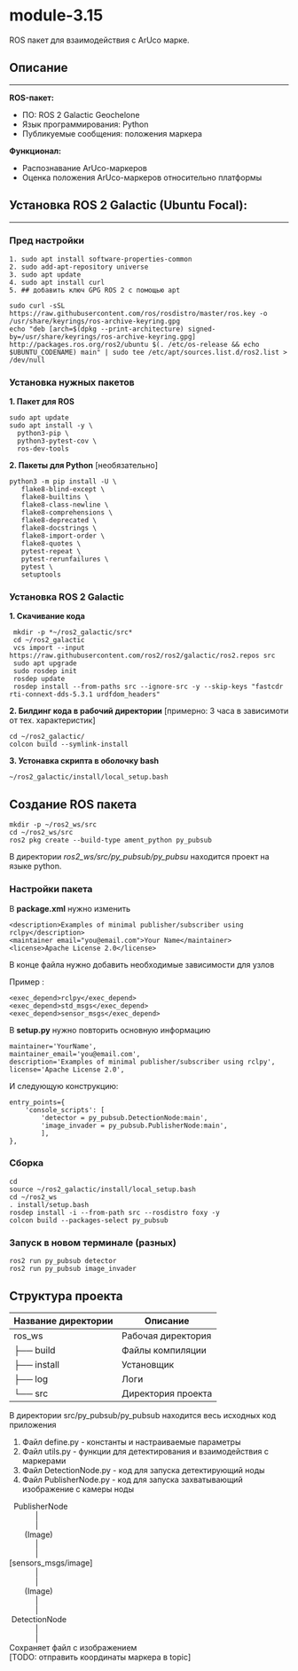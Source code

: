 # module-3.15   
ROS пакет для взаимодействия с ArUco марке.

## Описание

---
**ROS-пакет:**
* ПО: ROS 2 Galactic Geochelone  
* Язык программирования: Python  
* Публикуемые сообщения: положения маркера  

**Функционал:** 
* Распознавание ArUco-маркеров
* Оценка положения ArUco-маркеров относительно платформы

## Установка ROS 2 Galactic (Ubuntu Focal):  

----
### Пред настройки  
    1. sudo apt install software-properties-common  
    2. sudo add-apt-repository universe  
    3. sudo apt update  
    4. sudo apt install curl  
    5. ## добавить ключ GPG ROS 2 с помощью apt

    sudo curl -sSL https://raw.githubusercontent.com/ros/rosdistro/master/ros.key -o /usr/share/keyrings/ros-archive-keyring.gpg  
    echo "deb [arch=$(dpkg --print-architecture) signed-by=/usr/share/keyrings/ros-archive-keyring.gpg] http://packages.ros.org/ros2/ubuntu $(. /etc/os-release && echo $UBUNTU_CODENAME) main" | sudo tee /etc/apt/sources.list.d/ros2.list > /dev/null

### Установка нужных пакетов  
**1. Пакет для ROS**

    sudo apt update  
    sudo apt install -y \  
      python3-pip \  
      python3-pytest-cov \  
      ros-dev-tools  
**2. Пакеты для Python** [необязательно] 
 
    python3 -m pip install -U \
       flake8-blind-except \
       flake8-builtins \
       flake8-class-newline \
       flake8-comprehensions \
       flake8-deprecated \
       flake8-docstrings \
       flake8-import-order \
       flake8-quotes \
       pytest-repeat \
       pytest-rerunfailures \
       pytest \
       setuptools

### Установка ROS 2 Galactic
**1. Скачивание кода**

     mkdir -p *~/ros2_galactic/src*
     cd ~/ros2_galactic
     vcs import --input https://raw.githubusercontent.com/ros2/ros2/galactic/ros2.repos src
     sudo apt upgrade
     sudo rosdep init
     rosdep update
     rosdep install --from-paths src --ignore-src -y --skip-keys "fastcdr rti-connext-dds-5.3.1 urdfdom_headers"
**2. Билдинг кода в рабочий директории** [примерно: 3 часа в зависимоти от тех. характеристик]

    cd ~/ros2_galactic/
    colcon build --symlink-install     

**3. Устонавка скрипта в оболочку bash**  

    ~/ros2_galactic/install/local_setup.bash    

## Создание ROS пакета
    mkdir -p ~/ros2_ws/src  
    cd ~/ros2_ws/src  
    ros2 pkg create --build-type ament_python py_pubsub  
В директории *ros2_ws/src/py_pubsub/py_pubsu* находится проект на языке python. 

### Настройки пакета 

В **package.xml** нужно изменить  

    <description>Examples of minimal publisher/subscriber using rclpy</description>
    <maintainer email="you@email.com">Your Name</maintainer>
    <license>Apache License 2.0</license>
В конце файла нужно добавить необходимые зависимости для узлов 

Пример :

    <exec_depend>rclpy</exec_depend>
    <exec_depend>std_msgs</exec_depend>
    <exec_depend>sensor_msgs</exec_depend>

В **setup.py** нужно повторить основную информацию

    maintainer='YourName',
    maintainer_email='you@email.com',
    description='Examples of minimal publisher/subscriber using rclpy',
    license='Apache License 2.0', 

И следующую конструкцию: 

    entry_points={
        'console_scripts': [
            'detector = py_pubsub.DetectionNode:main',
            'image_invader = py_pubsub.PublisherNode:main',
            ],
    },


### Сборка 

    cd 
    source ~/ros2_galactic/install/local_setup.bash
    cd ~/ros2_ws
    . install/setup.bash
    rosdep install -i --from-path src --rosdistro foxy -y
    colcon build --packages-select py_pubsub

### Запуск в новом терминале (разных)

    ros2 run py_pubsub detector
    ros2 run py_pubsub image_invader


## Cтруктура проекта 

| Название директории | Описание                        |
|---------------------|---------------------------------|
| ros_ws              | Рабочая директория              |
| ├── build           | Файлы компиляции                |
| ├── install         | Установщик                      |
| ├── log             | Логи                            |
| └── src             | Директория проекта              |
  
    
В директории src/py_pubsub/py_pubsub находится весь исходных код приложения

1. Файл define.py - константы и настраиваемые параметры  
2. Файл utils.py - функции для детектирования и взаимодействия с маркерами  
3. Файл DetectionNode.py - код для запуска детектирующий ноды 
4. Файл PublisherNode.py - код для запуска захватывающий изображение с камеры ноды

  PublisherNode  
            |  
            |  
       (Image)  
            |  
            |  
[sensors_msgs/image]  
            |  
            |  
       (Image)  
            |  
            |  
 DetectionNode  
            |  
            |  
Сохраняет файл с изображением  
[TODO: отправить координаты маркера в topic]  
